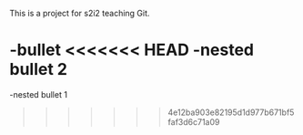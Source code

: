 This is a project for s2i2 teaching Git.

-bullet
<<<<<<< HEAD
  -nested bullet 2
=======
  -nested bullet 1
>>>>>>> 4e12ba903e82195d1d977b671bf5faf3d6c71a09
